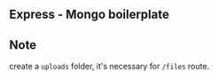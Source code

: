 ## Express - Mongo boilerplate

## Note

create a `uploads` folder, it's necessary for `/files` route.
